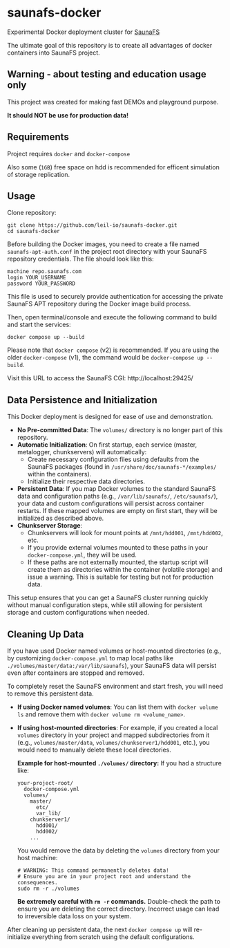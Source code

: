 # saunafs-docker
Experimental Docker deployment cluster for [SaunaFS](https://github.com/leil-io/saunafs)

The ultimate goal of this repository is to create all advantages of docker containers into SaunaFS project.

## Warning - about testing and education usage only

This project was created for making fast DEMOs and playground purpose.

**It should NOT be use for production data!**

## Requirements

Project requires `docker` and `docker-compose`

Also some (`1GB`) free space on hdd is recommended for efficent simulation of storage replication.

## Usage

Clone repository:

```shell
git clone https://github.com/leil-io/saunafs-docker.git
cd saunafs-docker
```

Before building the Docker images, you need to create a file named `saunafs-apt-auth.conf` in the project root directory with your SaunaFS repository credentials.
The file should look like this:

```
machine repo.saunafs.com
login YOUR_USERNAME
password YOUR_PASSWORD
```

This file is used to securely provide authentication for accessing the private SaunaFS APT repository during the Docker image build process.

Then, open terminal/console and execute the following command to build and start the services:

```shell
docker compose up --build
```

Please note that `docker compose` (v2) is recommended. If you are using the older `docker-compose` (v1), the command would be `docker-compose up --build`.

Visit this URL to access the SaunaFS CGI: http://localhost:29425/

## Data Persistence and Initialization

This Docker deployment is designed for ease of use and demonstration.
- **No Pre-committed Data**: The `volumes/` directory is no longer part of this repository.
- **Automatic Initialization**: On first startup, each service (master, metalogger, chunkservers) will automatically:
    - Create necessary configuration files using defaults from the SaunaFS packages (found in `/usr/share/doc/saunafs-*/examples/` within the containers).
    - Initialize their respective data directories.
- **Persistent Data**: If you map Docker volumes to the standard SaunaFS data and configuration paths (e.g., `/var/lib/saunafs/`, `/etc/saunafs/`), your data and custom configurations will persist across container restarts. If these mapped volumes are empty on first start, they will be initialized as described above.
- **Chunkserver Storage**:
    - Chunkservers will look for mount points at `/mnt/hdd001`, `/mnt/hdd002`, etc.
    - If you provide external volumes mounted to these paths in your `docker-compose.yml`, they will be used.
    - If these paths are not externally mounted, the startup script will create them as directories within the container (volatile storage) and issue a warning. This is suitable for testing but not for production data.

This setup ensures that you can get a SaunaFS cluster running quickly without manual configuration steps, while still allowing for persistent storage and custom configurations when needed.

## Cleaning Up Data

If you have used Docker named volumes or host-mounted directories (e.g., by customizing `docker-compose.yml` to map local paths like `./volumes/master/data:/var/lib/saunafs`), your SaunaFS data will persist even after containers are stopped and removed.

To completely reset the SaunaFS environment and start fresh, you will need to remove this persistent data. 

- **If using Docker named volumes**: You can list them with `docker volume ls` and remove them with `docker volume rm <volume_name>`.
- **If using host-mounted directories**: For example, if you created a local `volumes` directory in your project and mapped subdirectories from it (e.g., `volumes/master/data`, `volumes/chunkserver1/hdd001`, etc.), you would need to manually delete these local directories. 

  **Example for host-mounted `./volumes/` directory:**
  If you had a structure like:
  ```
  your-project-root/
    docker-compose.yml
    volumes/
      master/
        etc/
        var_lib/
      chunkserver1/
        hdd001/
        hdd002/
      ...
  ```
  You would remove the data by deleting the `volumes` directory from your host machine:
  ```shell
  # WARNING: This command permanently deletes data!
  # Ensure you are in your project root and understand the consequences.
  sudo rm -r ./volumes
  ```
  **Be extremely careful with `rm -r` commands.** Double-check the path to ensure you are deleting the correct directory. Incorrect usage can lead to irreversible data loss on your system.

After cleaning up persistent data, the next `docker compose up` will re-initialize everything from scratch using the default configurations.
